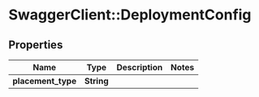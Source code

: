 # SwaggerClient::DeploymentConfig

## Properties
Name | Type | Description | Notes
------------ | ------------- | ------------- | -------------
**placement_type** | **String** |  | 


